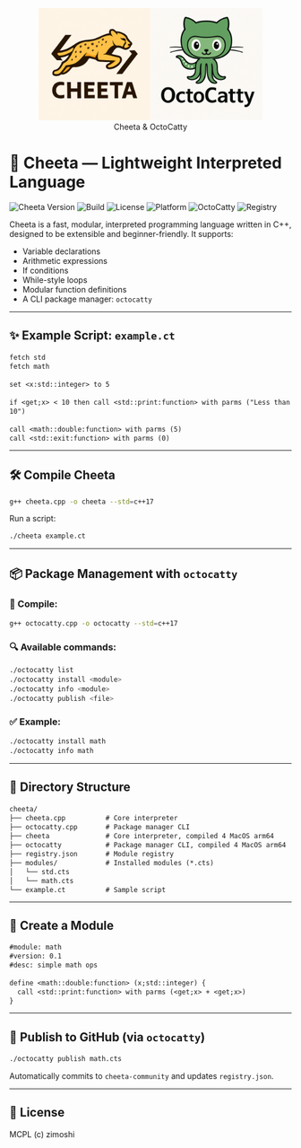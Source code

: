 <p align="center">
  <img src="logos/Cheeta.png" alt="Cheeta" width="200"/><img src="logos/OctoCatty.png" alt="Cheeta" width="200"/><br>
  Cheeta & OctoCatty<br>
</p>

# 🐆 Cheeta — Lightweight Interpreted Language

  ![Cheeta Version](https://img.shields.io/badge/cheeta-v0.8-blue)
  ![Build](https://img.shields.io/badge/build-passing-brightgreen)
  ![License](https://img.shields.io/badge/license-MCPL-green)
  ![Platform](https://img.shields.io/badge/platform-Linux%20%7C%20macOS-lightgrey)
  ![OctoCatty](https://img.shields.io/badge/octocatty-package_manager-orange)
  ![Registry](https://img.shields.io/badge/registry-enabled-blueviolet)

Cheeta is a fast, modular, interpreted programming language written in C++, designed to be extensible and beginner-friendly. It supports:

* Variable declarations
* Arithmetic expressions
* If conditions
* While-style loops
* Modular function definitions
* A CLI package manager: `octocatty`

---

## ✨ Example Script: `example.ct`

```cheeta
fetch std
fetch math

set <x:std::integer> to 5

if <get;x> < 10 then call <std::print:function> with parms ("Less than 10")

call <math::double:function> with parms (5)
call <std::exit:function> with parms (0)
```

---

## 🛠 Compile Cheeta

```bash
g++ cheeta.cpp -o cheeta --std=c++17
```

Run a script:

```bash
./cheeta example.ct
```

---

## 📦 Package Management with `octocatty`

### 🔧 Compile:

```bash
g++ octocatty.cpp -o octocatty --std=c++17
```

### 🔍 Available commands:

```bash
./octocatty list
./octocatty install <module>
./octocatty info <module>
./octocatty publish <file>
```

### ✅ Example:

```bash
./octocatty install math
./octocatty info math
```

---

## 📁 Directory Structure

```
cheeta/
├── cheeta.cpp          # Core interpreter
├── octocatty.cpp       # Package manager CLI
├── cheeta              # Core interpreter, compiled 4 MacOS arm64
├── octocatty           # Package manager CLI, compiled 4 MacOS arm64
├── registry.json       # Module registry
├── modules/            # Installed modules (*.cts)
│   └── std.cts
│   └── math.cts
└── example.ct          # Sample script
```

---

## 🔌 Create a Module

```cheeta
#module: math
#version: 0.1
#desc: simple math ops

define <math::double:function> (x;std::integer) {
  call <std::print:function> with parms (<get;x> + <get;x>)
}
```

---

## 🐙 Publish to GitHub (via `octocatty`)

```bash
./octocatty publish math.cts
```

Automatically commits to `cheeta-community` and updates `registry.json`.

---

## 📜 License

MCPL (c) zimoshi
